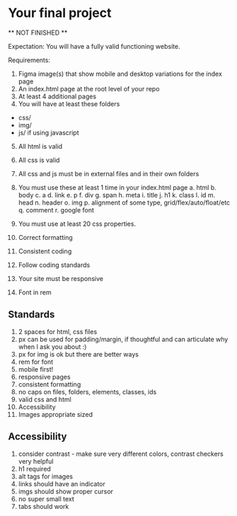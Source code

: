 # Your final project
** NOT FINISHED **

Expectation: You will have a fully valid functioning website.

Requirements:
1) Figma image(s) that show mobile and desktop variations for the index page
2) An index.html page at the root level of your repo
3) At least 4 additional pages
4) You will have at least these folders
  - css/
  - img/
  - js/ if using javascript
5) All html is valid
6) All css is valid 
7) All css and js must be in external files and in their own folders
8) You must use these at least 1 time in your index.html page
  a. html
  b. body
  c. a
  d. link
  e. p
  f. div
  g. span
  h. meta
  i. title
  j. h1
  k. class
  l. id
  m. head
  n. header
  o. img
  p. alignment of some type, grid/flex/auto/float/etc
  q. comment
  r. google font


9) You must use at least 20 css properties.
10) Correct formatting
11) Consistent coding
12) Follow coding standards
13) Your site must be responsive
14) Font in rem


## Standards
1) 2 spaces for html, css files
2) px can be used for padding/margin, if thoughtful and can articulate why when I ask you about :)
3) px for img is ok but there are better ways
4) rem for font
5) mobile first!
6) responsive pages
7) consistent formatting
8) no caps on files, folders, elements, classes, ids
9) valid css and html
10) Accessibility
11) Images appropriate sized


## Accessibility
1) consider contrast - make sure very different colors, contrast checkers very helpful
2) h1 required
3) alt tags for images
4) links should have an indicator
5) imgs should show proper cursor
6) no super small text
7) tabs should work

